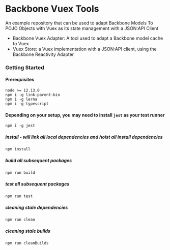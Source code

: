 
# Backbone Vuex Tools
An example repository that can be used to adapt Backbone Models To POJO Objects with Vuex as its state management with a JSON:API Client

* Backbone Vuex Adapter: A tool used to adapt a Backbone model cache to Vuex
* Vuex Store: a Vuex implementation with a JSON:API client, using the Backbone Reactivity Adapter

### Getting Started


#### Prerequisites
```
node >= 12.13.0
npm i -g link-parent-bin
npm i -g lerna
npm i -g typescript
```

#### Depending on your setup, you may need to install `jest` as your test runner
```
npm i -g jest
```

##### install - will link all local dependencies and hoist all install dependencies
```
npm install
```

##### build all subsequent packages
```
npm run build 
```
##### test all subsequent packages
```
npm run test 
```
##### cleaning stale dependencies

```
npm run clean 
```

##### cleaning  stale builds
```
npm run cleanBuilds
```